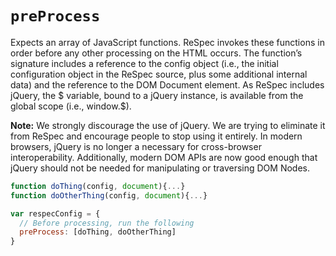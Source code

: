 ﻿# `preProcess`

Expects an array of JavaScript functions. ReSpec invokes these functions in order before any other processing on the HTML occurs. The function’s signature includes a reference to the config object (i.e., the initial configuration object in the ReSpec source, plus some additional internal data) and the reference to the DOM Document element. As ReSpec includes jQuery, the $ variable, bound to a jQuery instance, is available from the global scope (i.e., window.$).

**Note:** We strongly discourage the use of jQuery. We are trying to eliminate it from ReSpec and encourage people to stop using it entirely. In modern browsers, jQuery is no longer a necessary for cross-browser interoperability. Additionally, modern DOM APIs are now good enough that jQuery should not be needed for manipulating or traversing DOM Nodes.

```js "example": "Run two functions in order before processing."
function doThing(config, document){...}
function doOtherThing(config, document){...}

var respecConfig = {
  // Before processing, run the following
  preProcess: [doThing, doOtherThing]
}
```
